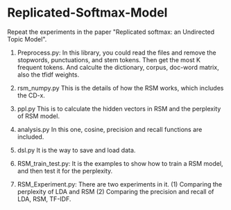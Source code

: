 # Replicated-Softmax-Model
Repeat the experiments in the paper "Replicated softmax: an Undirected Topic Model".

1. Preprocess.py:
In this library, you could read the files and remove the stopwords, punctuations, and stem tokens. 
Then get the most K frequent tokens. And calculte the dictionary, corpus, doc-word matrix, also the tfidf weights.

2. rsm_numpy.py
This is the details of how the RSM works, which includes the CD-x.

3. ppl.py
This is to calculate the hidden vectors in RSM and the perplexity of RSM model.

4. analysis.py
In this one, cosine, precision and recall functions are included.

5. dsl.py
It is the way to save and load data.

6. RSM_train_test.py:
It is the examples to show how to train a RSM model, and then test it for the perplexity.

7. RSM_Experiment.py:
There are two experiments in it.
(1) Comparing the perplexity of LDA and RSM
(2) Comparing the precision and recall of LDA, RSM, TF-IDF.


